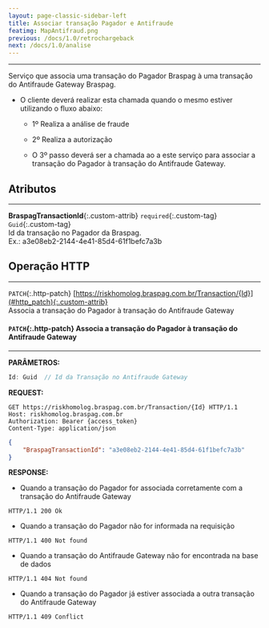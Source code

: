 ```yaml
---
layout: page-classic-sidebar-left
title: Associar transação Pagador e Antifraude
featimg: MapAntifraud.png
previous: /docs/1.0/retrochargeback
next: /docs/1.0/analise
---
```

---

Serviço que associa uma transação do Pagador Braspag à uma transação do Antifraude Gateway Braspag.

* O cliente deverá realizar esta chamada quando o mesmo estiver utilizando o fluxo abaixo:

    - 1º Realiza a análise de fraude
    - 2º Realiza a autorização
    
    - O 3º passo deverá ser a chamada ao a este serviço para associar a transação do Pagador à transação do Antifraude Gateway.

<a name="contract"></a>
  
## Atributos
-----------------------------------

**BraspagTransactionId**{:.custom-attrib}  `required`{:.custom-tag} `Guid`{:.custom-tag}  
Id da transação no Pagador da Braspag.  
Ex.: a3e08eb2-2144-4e41-85d4-61f1befc7a3b

<a style="float: right;" href="#attributes"><i class="fa fa-angle-double-up fa-fw"></i></a>

<a name="http_operations"></a>

## Operação HTTP
-----------------------------------

`PATCH`{:.http-patch} [https://riskhomolog.braspag.com.br/Transaction/{Id}](#http_patch){:.custom-attrib}  
Associa a transação do Pagador à transação do Antifraude Gateway

<a style="float: right;" href="#http_operations"><i class="fa fa-angle-double-up fa-fw"></i></a>

<a name="http-patch"></a>

#### `PATCH`{:.http-patch} Associa a transação do Pagador à transação do Antifraude Gateway 
-------------------------------------------------

**PARÂMETROS:**  

``` csharp
Id: Guid  // Id da Transação no Antifraude Gateway
```

**REQUEST:**  

``` http
GET https://riskhomolog.braspag.com.br/Transaction/{Id} HTTP/1.1
Host: riskhomolog.braspag.com.br
Authorization: Bearer {access_token}
Content-Type: application/json
```

``` json
{
    "BraspagTransactionId": "a3e08eb2-2144-4e41-85d4-61f1befc7a3b"
}
```

**RESPONSE:**  

- Quando a transação do Pagador for associada corretamente com a transação do Antifraude Gateway
``` http
HTTP/1.1 200 Ok
```
- Quando a transação do Pagador não for informada na requisição
``` http
HTTP/1.1 400 Not found
```
- Quando a transação do Antifraude Gateway não for encontrada na base de dados
``` http
HTTP/1.1 404 Not found
```
- Quando a transação do Pagador já estiver associada a outra transação do Antifraude Gateway
``` http
HTTP/1.1 409 Conflict
```